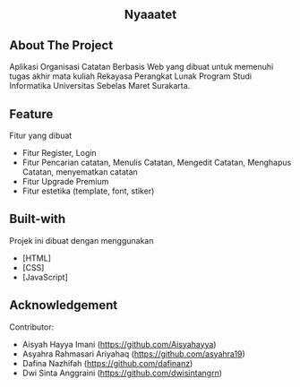 <!-- TITLE -->
<h2 align="center">Nyaaatet</h2>

## About The Project

Aplikasi Organisasi Catatan Berbasis Web yang dibuat untuk memenuhi tugas akhir mata kuliah Rekayasa Perangkat Lunak Program Studi Informatika Universitas Sebelas Maret Surakarta.

## Feature

Fitur yang dibuat

- Fitur Register, Login
- Fitur Pencarian catatan, Menulis Catatan, Mengedit Catatan, Menghapus Catatan, menyematkan catatan
- Fitur Upgrade Premium
- Fitur estetika (template, font, stiker) 

## Built-with

Projek ini dibuat dengan menggunakan

- [HTML]
- [CSS]
- [JavaScript]

## Acknowledgement

Contributor:

- Aisyah Hayya Imani (https://github.com/Aisyahayya)
- Asyahra Rahmasari Ariyahaq (https://github.com/asyahra19)
- Dafina Nazhifah (https://github.com/dafinanz)
- Dwi Sinta Anggraini (https://github.com/dwisintangrn)
